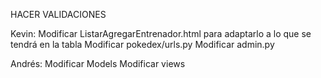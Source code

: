 HACER VALIDACIONES

Kevin: Modificar ListarAgregarEntrenador.html para adaptarlo a lo que se tendrá en la tabla 
Modificar pokedex/urls.py
Modificar admin.py

Andrés: Modificar Models
Modificar views